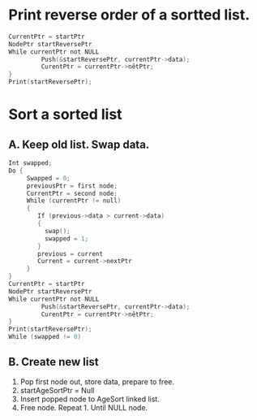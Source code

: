 # Print reverse order of a sortted list. 
```c
CurrentPtr = startPtr
NodePtr startReversePtr
While currentPtr not NULL
         Push(&startReversePtr, currentPtr->data);
         CurentPtr = currentPtr->nẽtPtr;
}
Print(startReversePtr);
```
# Sort a sorted list
## A. Keep old list. Swap data. 
```c
Int swapped;
Do {
     Swapped = 0;
     previousPtr = first node;
     CurrentPtr = second node;
     While (currentPtr != null)
     {
        If (previous->data > current->data)
        {
          swap();
          swapped = 1;
        }
        previous = current
        Current = current->nextPtr
     }
}
CurrentPtr = startPtr
NodePtr startReversePtr
While currentPtr not NULL
         Push(&startReversePtr, currentPtr->data);
         CurentPtr = currentPtr->nẽtPtr;
}
Print(startReversePtr);
While (swapped != 0)
```
## B.  Create new list 
1. Pop first node out, store data, prepare to free. 
2. startAgeSortPtr = Null
3. Insert popped node to AgeSort linked list. 
4. Free node. Repeat 1. Until NULL node.
